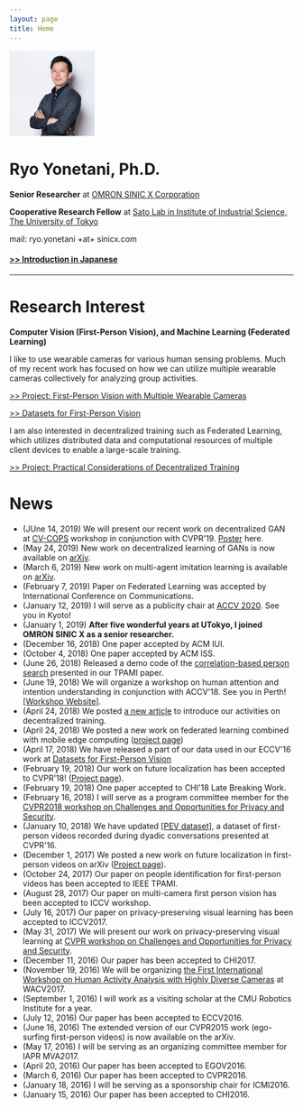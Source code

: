 ```yaml
---
layout: page
title: Home
---
```


<img class="img-circle img-responsive" src="/images/me.png" style='width: 30%'>

# Ryo Yonetani, Ph.D.

**Senior Researcher** at [OMRON SINIC X Corporation](https://www.omron.com/sinicx/)

**Cooperative Research Fellow** at [Sato Lab in Institute of Industrial Science, The University of Tokyo](http://www.hci.iis.u-tokyo.ac.jp)

mail: ryo.yonetani +at+ sinicx.com

#### [>> Introduction in Japanese](/profile_j/)


---


# Research Interest
**Computer Vision (First-Person Vision), and Machine Learning (Federated Learning)**

I like to use wearable cameras for various human sensing problems. Much of my recent work has focused on how we can utilize multiple wearable cameras collectively for analyzing group activities.

[>> Project: First-Person Vision with Multiple Wearable Cameras](/fpv_overview.html)

[>> Datasets for First-Person Vision](/fpv_data.html)

I am also interested in decentralized training such as Federated Learning, which utilizes distributed data and computational resources of multiple client devices to enable a large-scale training.

[>> Project: Practical Considerations of Decentralized Training](/dt_overview.html)

# News
- (JUne 14, 2019) We will present our recent work on decentralized GAN at [CV-COPS](https://cvcops19.cispa.saarland) workshop in conjunction with CVPR'19. [Poster](./papers/YTHU-CVPRW2019_nologo.pdf) here.
- (May 24, 2019) New work on decentralized learning of GANs is now available on [arXiv](https://arxiv.org/abs/1905.09684).
- (March 6, 2019) New work on multi-agent imitation learning is available on [arXiv](https://arxiv.org/abs/1903.01537).
- (February 7, 2019) Paper on Federated Learning was accepted by International Conference on Communications.
- (January 12, 2019) I will serve as a publicity chair at [ACCV 2020](http://accv2020.kyoto/). See you in Kyoto!
- (January 1, 2019) **After five wonderful years at UTokyo, I joined OMRON SINIC X as a senior researcher.**
- (December 16, 2018) One paper accepted by ACM IUI.
- (October 4, 2018) One paper accepted by ACM ISS.
- (June 26, 2018) Released a demo code of the [correlation-based person search](https://github.com/yonetaniryo/corrsearch_TPAMI) presented in our TPAMI paper.
- (June 19, 2018) We will organize a workshop on human attention and intention understanding in conjunction with ACCV'18. See you in Perth! [[Workshop Website]](http://www.sys.info.hiroshima-cu.ac.jp/aiu2018/).
- (April 24, 2018) We posted [a new article](/dt_overview.html) to introduce our activities on decentralized training.
- (April 24, 2018) We posted a new work on federated learning combined with mobile edge computing ([project page](/2018/04/24/ny-arxiv2018.html))
- (April 17, 2018) We have released a part of our data used in our ECCV'16 work at [Datasets for First-Person Vision](/fpv_data.html)
- (February 19, 2018) Our work on future localization has been accepted to CVPR'18! ([Project page](/2018/02/19/ymys-cvpr2018.html)).
- (February 19, 2018) One paper accepted to CHI'18 Late Breaking Work.
- (February 16, 2018) I will serve as a program committee member for the [CVPR2018 workshop on Challenges and Opportunities for Privacy and Security](http://vision.soic.indiana.edu/bright-and-dark-workshop-2018/).
- (January 10, 2018) We have updated [[PEV dataset]](https://www.dropbox.com/s/oykg2xeu0p39i4o/yks_cvpr2016.zip?dl=0), a dataset of first-person videos recorded during dyadic conversations presented at CVPR'16.
- (December 1, 2017) We posted a new work on future localization in first-person videos on arXiv ([Project page](/2018/02/19/ymys-cvpr2018.html)).
- (October 24, 2017) Our paper on people identification for first-person videos has been accepted to IEEE TPAMI.
- (August 28, 2017) Our paper on multi-camera first person vision has been accepted to ICCV workshop.
- (July 16, 2017) Our paper on privacy-preserving visual learning has been accepted to ICCV2017.
- (May 31, 2017) We will present our work on privacy-preserving visual learning at [CVPR workshop on Challenges and Opportunities for Privacy and Security](http://vision.soic.indiana.edu/bright-and-dark-workshop-2017/cvpr2017.html).
- (December 11, 2016) Our paper has been accepted to CHI2017.
- (November 19, 2016) We will be organizing [the First International Workshop on Human Activity Analysis with Highly Diverse Cameras](http://printeps.org/HDC2017/) at WACV2017.
- (September 1, 2016) I will work as a visiting scholar at the CMU Robotics Institute for a year.
- (July 12, 2016) Our paper has been accepted to ECCV2016.
- (June 16, 2016) The extended version of our CVPR2015 work (ego-surfing first-person videos) is now available on the arXiv.
- (May 17, 2016) I will be serving as an organizing committee member for IAPR MVA2017.
- (April 20, 2016) Our paper has been accepted to EGOV2016.
- (March 6, 2016) Our paper has been accepted to CVPR2016.
- (January 18, 2016) I will be serving as a sponsorship chair for ICMI2016.
- (January 15, 2016) Our paper has been accepted to CHI2016.
